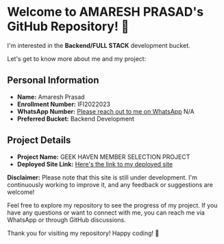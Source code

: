 # Welcome to AMARESH PRASAD's GitHub Repository! 👋

I'm interested in the **Backend/FULL STACK** development bucket.

Let's get to know more about me and my project:

## Personal Information
- **Name:** Amaresh Prasad
- **Enrollment Number:** IFI2022023
- **WhatsApp Number:** [Please reach out to me on WhatsApp](https://wa.me/yourphonenumber) N/A
- **Preferred Bucket:** Backend Development

## Project Details
- **Project Name:** GEEK HAVEN MEMBER SELECTION PROJECT
- **Deployed Site Link:** [Here's the link to my deployed site](https://deluxe-sunburst-2e4cef.netlify.app/)

**Disclaimer:** Please note that this site is still under development. I'm continuously working to improve it, and any feedback or suggestions are welcome!

Feel free to explore my repository to see the progress of my project. If you have any questions or want to connect with me, you can reach me via WhatsApp or through GitHub discussions.

Thank you for visiting my repository! Happy coding! 🚀

